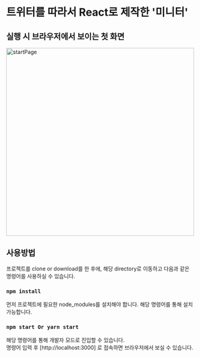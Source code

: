 # 트위터를 따라서 React로 제작한 '미니터'

## 실행 시 브라우저에서 보이는 첫 화면
<img width="500" alt="startPage" src="https://user-images.githubusercontent.com/43393426/59996558-a1c75700-9695-11e9-84bd-fe272ef3d7a7.png">


## 사용방법
프로젝트를 clone or download를 한 후에, 해당 directory로 이동하고 다음과 같은 명령어를 사용하실 수 있습니다.

### `npm install`
먼저 프로젝트에 필요한 node_modules를 설치해야 합니다. 해당 명령어를 통해 설치 가능합니다.

### `npm start Or yarn start`
해당 명령어를 통해 개발자 모드로 진입할 수 있습니다. <br>
명령어 입력 후 [http://localhost:3000] 로 접속하면 브라우저에서 보실 수 있습니다.